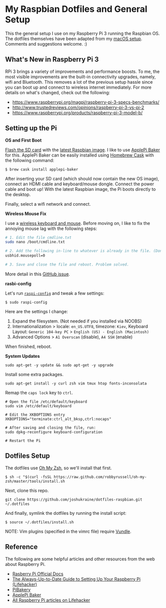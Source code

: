 My Raspbian Dotfiles and General Setup
======================================

This the general setup I use on my Raspberry Pi 3 running the Raspbian OS. The dotfiles themselves have been adapted from my [macOS setup](https://github.com/joshukraine/dotfiles). Comments and suggestions welcome. :)

What's New in Raspberry Pi 3
----------------------------

RPi 3 brings a variety of improvements and performance boosts. To me, the most visible improvements are the built-in connectivity upgrades, namely, wifi and Bluetooth. This removes a lot of the previous setup hassle since you can boot up and connect to wireless internet immediately. For more details on what's changed, check out the following:

* https://www.raspberrypi.org/magpi/raspberry-pi-3-specs-benchmarks/
* http://www.trustedreviews.com/opinions/raspberry-pi-3-vs-pi-2
* https://www.raspberrypi.org/products/raspberry-pi-3-model-b/

Setting up the Pi
-----------------

**OS and First Boot**

[Flash the SD card](http://www.raspberrypi.org/documentation/installation/installing-images/README.md) with the [latest Raspbian image](http://www.raspberrypi.org/downloads/). I like to use [ApplePi Baker](http://www.tweaking4all.com/hardware/raspberry-pi/macosx-apple-pi-baker/) for this. ApplePi Baker can be easily installed using [Homebrew Cask](https://caskroom.github.io/) with the following command:

	$ brew cask install applepi-baker

After inserting your SD card (which should now contain the new OS image), connect an HDMI cable and keyboard/mouse dongle. Connect the power cable and boot up! With the latest Raspbian image, the Pi boots directly to the desktop.

Finally, select a wifi network and connect.

**Wireless Mouse Fix**

I use a [wireless keyboard and mouse](https://www.amazon.com/Portable-Wireless-Keyboard-Optical-Desktop/dp/B00EQ32YPG/). Before moving on, I like to fix the annoying mouse lag with the following steps:

```sh
# 1. Edit the file cmdline.txt
sudo nano /boot/cmdline.txt

# 2. Add the following in-line to whatever is already in the file. (Don't add a newline!)
usbhid.mousepoll=0

# 3. Save and close the file and reboot. Problem solved.
```

More detail in this [GitHub issue](https://github.com/raspberrypi/linux/issues/642).


**rasbi-config**

Let's run [`raspi-config`](https://www.raspberrypi.org/documentation/configuration/raspi-config.md) and tweak a few settings:

	$ sudo raspi-config

Here are the settings I change:

1. Expand the filesystem. (Not needed if you installed via NOOBS)
5. Internationalization > locale: `en_US.UTF8`, timezone: `Kiev`, Keyboard Layout: `Generic 104-key PC` > `English (US) - English (Macintosh)`
9. Advanced Options > `A1 Overscan` (disable), `A4 SSH` (enable)

When finished, reboot.

**System Updates**

	sudo apt-get -y update && sudo apt-get -y upgrade

Install some extra packages.

	sudo apt-get install -y curl zsh vim tmux htop fonts-inconsolata

Remap the `caps lock` key to `ctrl`.

	# Open the file /etc/default/keyboard
	sudo vim /etc/default/keyboard

	# Edit the XKBOPTIONS entry
	XKBOPTIONS="terminate:ctrl_alt_bksp,ctrl:nocaps"

	# After saving and closing the file, run:
	sudo dpkg-reconfigure keyboard-configuration

	# Restart the Pi

Dotfiles Setup
--------------

The dotfiles use [Oh My Zsh](http://ohmyz.sh/), so we'll install that first.

	$ sh -c "$(curl -fsSL https://raw.github.com/robbyrussell/oh-my-zsh/master/tools/install.sh

Next, clone this repo.

	git clone https://github.com/joshukraine/dotfiles-raspbian.git ~/.dotfiles

And finally, symlink the dotfiles by running the install script:

	$ source ~/.dotfiles/install.sh

NOTE: Vim plugins (specified in the vimrc file) require [Vundle](https://github.com/VundleVim/Vundle.vim#quick-start).

Reference
---------

The following are some helpful articles and other resources from the web about Raspberry Pi.

* [Rasberry Pi Official Docs](https://www.raspberrypi.org/documentation/)
* [The Always-Up-to-Date Guide to Setting Up Your Raspberry Pi (Lifehacker)](http://lifehacker.com/the-always-up-to-date-guide-to-setting-up-your-raspberr-1781419054)
* [PiBakery](http://www.pibakery.org/index.html)
* [ApplePi Baker](http://www.tweaking4all.com/hardware/raspberry-pi/macosx-apple-pi-baker/)
* [All Raspberry Pi articles on Lifehacker](http://lifehacker.com/tag/raspberry-pi)


